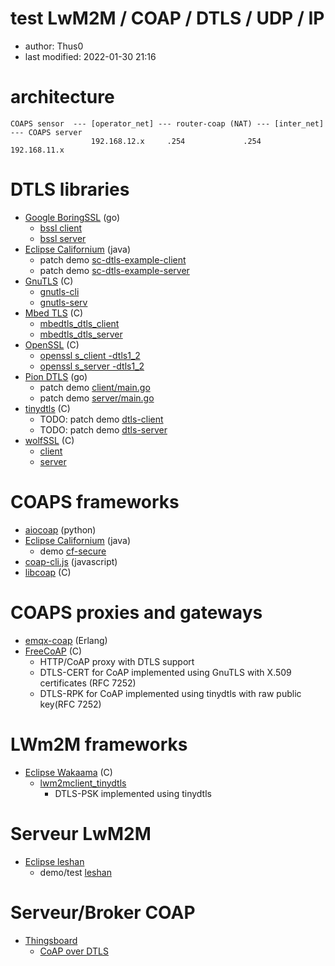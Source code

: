# test LwM2M / COAP / DTLS / UDP / IP

* author: Thus0
* last modified: 2022-01-30 21:16

# architecture

```
COAPS sensor  --- [operator_net] --- router-coap (NAT) --- [inter_net] --- COAPS server
                  192.168.12.x     .254             .254   192.168.11.x 
```

# DTLS libraries

* [Google BoringSSL](https://github.com/google/boringssl) (go)
  * [bssl client](https://github.com/google/boringssl/blob/master/tool/client.cc)
  * [bssl server](https://github.com/google/boringssl/blob/master/tool/server.cc)
* [Eclipse Californium](https://www.eclipse.org/californium/) (java)
  * patch demo [sc-dtls-example-client](https://github.com/Thus0/test-coap-dtls/blob/main/californium/files/demo-apps/sc-dtls-example-client/src/main/java/org/eclipse/californium/scandium/examples/ExampleDTLSClient.java) 
  * patch demo [sc-dtls-example-server](https://github.com/Thus0/test-coap-dtls/blob/main/californium/files/demo-apps/sc-dtls-example-server/src/main/java/org/eclipse/californium/scandium/examples/ExampleDTLSServer.java) 
* [GnuTLS](https://www.gnutls.org/) (C)
  * [gnutls-cli](https://gnutls.org/manual/html_node/gnutls_002dcli-Invocation.html)
  * [gnutls-serv](https://gnutls.org/manual/html_node/gnutls_002dserv-Invocation.html)
* [Mbed TLS](https://tls.mbed.org/) (C)
  * [mbedtls_dtls_client](https://github.com/ARMmbed/mbedtls/blob/development/programs/ssl/dtls_client.c) 
  * [mbedtls_dtls_server](https://github.com/ARMmbed/mbedtls/blob/development/programs/ssl/dtls_server.c)
* [OpenSSL](https://www.openssl.org/) (C)
  * [openssl s_client -dtls1_2](https://www.openssl.org/docs/man1.1.1/man1/s_client.html)
  * [openssl s_server -dtls1_2](https://www.openssl.org/docs/man1.1.1/man1/s_server.html)
* [Pion DTLS](https://github.com/pion/dtls) (go)
  * patch demo [client/main.go](https://github.com/Thus0/test-coap-dtls/blob/main/piondtls/client/examples/dial/client/main.go)
  * patch demo [server/main.go](https://github.com/Thus0/test-coap-dtls/blob/main/piondtls/server/examples/listen/server/main.go) 
* [tinydtls](https://projects.eclipse.org/projects/iot.tinydtls) (C)
  * TODO: patch demo [dtls-client](https://github.com/eclipse/tinydtls/blob/develop/tests/dtls-client.c)
  * TODO: patch demo [dtls-server](https://github.com/eclipse/tinydtls/blob/develop/tests/dtls-server.c)
* [wolfSSL](https://wolfssl.com) (C)
  * [client](https://github.com/wolfSSL/wolfssl/blob/master/examples/client/client.c)
  * [server](https://github.com/wolfSSL/wolfssl/blob/master/examples/server/server.c)

# COAPS frameworks

* [aiocoap](https://github.com/chrysn/aiocoap) (python)
* [Eclipse Californium](https://www.eclipse.org/californium/) (java)
  * demo [cf-secure](https://github.com/eclipse/californium/tree/master/demo-apps/cf-secure) 
* [coap-cli.js](https://github.com/avency/coap-cli) (javascript)
* [libcoap](https://libcoap.net/) (C)

# COAPS proxies and gateways

* [emqx-coap](https://github.com/emqx/emqx-coap) (Erlang)
* [FreeCoAP](https://github.com/keith-cullen/FreeCoAP) (C)
  * HTTP/CoAP proxy with DTLS support
  * DTLS-CERT for CoAP implemented using GnuTLS with X.509 certificates (RFC 7252)
  * DTLS-RPK for CoAP implemented using tinydtls with raw public key(RFC 7252)

# LWm2M frameworks

* [Eclipse Wakaama](https://github.com/eclipse/wakaama/) (C)
  * [lwm2mclient_tinydtls](https://github.com/eclipse/wakaama/tree/master/examples/client)
    * DTLS-PSK implemented using tinydtls

# Serveur LwM2M

* [Eclipse leshan](https://www.eclipse.org/leshan/) 
  * demo/test [leshan](https://leshan.eclipseprojects.io/)

# Serveur/Broker COAP

* [Thingsboard](https://thingsboard.io/)
  * [CoAP over DTLS](https://thingsboard.io/docs/user-guide/coap-over-dtls/)
